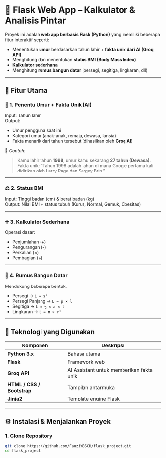 # 🧠 Flask Web App – Kalkulator & Analisis Pintar

Proyek ini adalah **web app berbasis Flask (Python)** yang memiliki beberapa fitur interaktif seperti:
- Menentukan **umur** berdasarkan tahun lahir + **fakta unik dari AI (Groq API)**
- Menghitung dan menentukan **status BMI (Body Mass Index)**
- **Kalkulator sederhana**
- Menghitung **rumus bangun datar** (persegi, segitiga, lingkaran, dll)

---

## 🚀 Fitur Utama

### 🧓 1. Penentu Umur + Fakta Unik (AI)
Input: Tahun lahir  
Output:
- Umur pengguna saat ini  
- Kategori umur (anak-anak, remaja, dewasa, lansia)  
- Fakta menarik dari tahun tersebut (dihasilkan oleh **Groq AI**)

🧠 *Contoh:*
> Kamu lahir tahun **1998**, umur kamu sekarang **27 tahun (Dewasa)**.  
> Fakta unik: “Tahun 1998 adalah tahun di mana Google pertama kali didirikan oleh Larry Page dan Sergey Brin.”

---

### ⚖️ 2. Status BMI
Input: Tinggi badan (cm) & berat badan (kg)  
Output: Nilai BMI + status tubuh (Kurus, Normal, Gemuk, Obesitas)

---

### ➕ 3. Kalkulator Sederhana
Operasi dasar:
- Penjumlahan (+)
- Pengurangan (-)
- Perkalian (×)
- Pembagian (÷)

---

### 📐 4. Rumus Bangun Datar
Mendukung beberapa bentuk:
- Persegi → `L = s²`
- Persegi Panjang → `L = p × l`
- Segitiga → `L = ½ × a × t`
- Lingkaran → `L = π × r²`

---

## 🧩 Teknologi yang Digunakan

| Komponen | Deskripsi |
|-----------|------------|
| **Python 3.x** | Bahasa utama |
| **Flask** | Framework web |
| **Groq API** | AI Assistant untuk memberikan fakta unik |
| **HTML / CSS / Bootstrap** | Tampilan antarmuka |
| **Jinja2** | Template engine Flask |

---

## ⚙️ Instalasi & Menjalankan Proyek

### 1. Clone Repository
```bash
git clone https://github.com/FauziWBSCH/flask_project.git
cd flask_project
